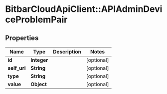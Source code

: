 # BitbarCloudApiClient::APIAdminDeviceProblemPair

## Properties
Name | Type | Description | Notes
------------ | ------------- | ------------- | -------------
**id** | **Integer** |  | [optional] 
**self_uri** | **String** |  | [optional] 
**type** | **String** |  | [optional] 
**value** | **Object** |  | [optional] 

